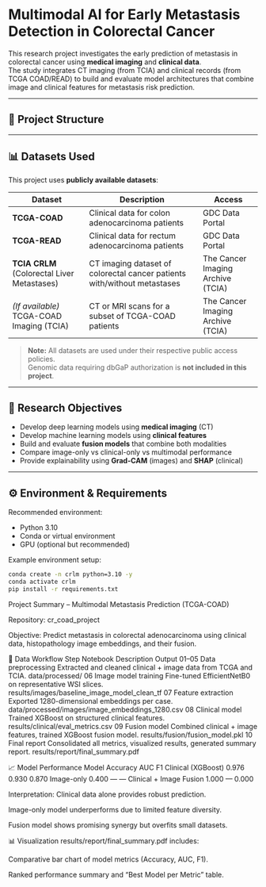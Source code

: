 # Multimodal AI for Early Metastasis Detection in Colorectal Cancer

This research project investigates the early prediction of metastasis in colorectal cancer using **medical imaging** and **clinical data**.  
The study integrates CT imaging (from TCIA) and clinical records (from TCGA COAD/READ) to build and evaluate model architectures that combine image and clinical features for metastasis risk prediction.

---

## 📂 Project Structure


---

## 📊 Datasets Used

This project uses **publicly available datasets**:

| Dataset | Description | Access |
|--------|--------------|--------|
| **TCGA-COAD** | Clinical data for colon adenocarcinoma patients | GDC Data Portal |
| **TCGA-READ** | Clinical data for rectum adenocarcinoma patients | GDC Data Portal |
| **TCIA CRLM** (Colorectal Liver Metastases) | CT imaging dataset of colorectal cancer patients with/without metastases | The Cancer Imaging Archive (TCIA) |
| *(If available)* TCGA-COAD Imaging (TCIA) | CT or MRI scans for a subset of TCGA-COAD patients | The Cancer Imaging Archive (TCIA) |

> **Note:** All datasets are used under their respective public access policies.  
> Genomic data requiring dbGaP authorization is **not included in this project**.

---

## 🧠 Research Objectives

- Develop deep learning models using **medical imaging** (CT)
- Develop machine learning models using **clinical features**
- Build and evaluate **fusion models** that combine both modalities
- Compare image-only vs clinical-only vs multimodal performance
- Provide explainability using **Grad-CAM** (images) and **SHAP** (clinical)

---

## ⚙️ Environment & Requirements

Recommended environment:

- Python 3.10  
- Conda or virtual environment  
- GPU (optional but recommended)  

Example environment setup:

```bash
conda create -n crlm python=3.10 -y
conda activate crlm
pip install -r requirements.txt
```


Project Summary – Multimodal Metastasis Prediction (TCGA-COAD)

Repository: cr_coad_project

Objective: Predict metastasis in colorectal adenocarcinoma using clinical data, histopathology image embeddings, and their fusion.

📁 Data Workflow
Step	Notebook	Description	Output
01–05	Data preprocessing	Extracted and cleaned clinical + image data from TCGA and TCIA.	data/processed/
06	Image model training	Fine-tuned EfficientNetB0 on representative WSI slices.	results/images/baseline_image_model_clean_tf
07	Feature extraction	Exported 1280-dimensional embeddings per case.	data/processed/images/image_embeddings_1280.csv
08	Clinical model	Trained XGBoost on structured clinical features.	results/clinical/eval_metrics.csv
09	Fusion model	Combined clinical + image features, trained XGBoost fusion model.	results/fusion/fusion_model.pkl
10	Final report	Consolidated all metrics, visualized results, generated summary report.	results/report/final_summary.pdf

📈 Model Performance
Model	Accuracy	AUC	F1
Clinical (XGBoost)	0.976	0.930	0.870
Image-only	0.400	—	—
Clinical + Image Fusion	1.000	—	0.000

Interpretation:
Clinical data alone provides robust prediction.

Image-only model underperforms due to limited feature diversity.

Fusion model shows promising synergy but overfits small datasets.


📊 Visualization
results/report/final_summary.pdf includes:

Comparative bar chart of model metrics (Accuracy, AUC, F1).

Ranked performance summary and “Best Model per Metric” table.